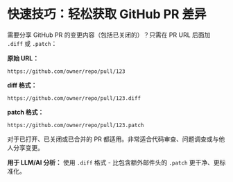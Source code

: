 # 快速技巧：轻松获取 GitHub PR 差异

需要分享 GitHub PR 的变更内容（包括已关闭的）？只需在 PR URL 后面加 `.diff` 或 `.patch`：

**原始 URL：**
```
https://github.com/owner/repo/pull/123
```

**diff 格式：**
```
https://github.com/owner/repo/pull/123.diff
```

**patch 格式：**
```
https://github.com/owner/repo/pull/123.patch
```

对于已打开、已关闭或已合并的 PR 都适用。非常适合代码审查、问题调查或与他人分享变更。

**用于 LLM/AI 分析：** 使用 `.diff` 格式 - 比包含额外邮件头的 `.patch` 更干净、更标准化。